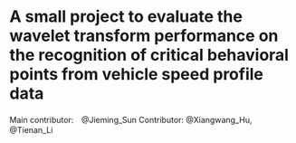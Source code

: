 # A small project to evaluate the wavelet transform performance on the recognition of critical behavioral points from vehicle speed profile data 
Main contributor:　@Jieming_Sun
Contributor: @Xiangwang_Hu, @Tienan_Li
